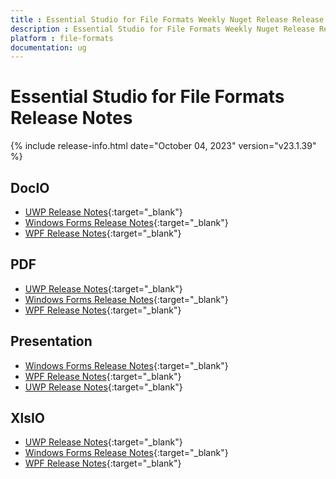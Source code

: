 ```yaml
---
title : Essential Studio for File Formats Weekly Nuget Release Release Notes  
description : Essential Studio for File Formats Weekly Nuget Release Release Notes  
platform : file-formats
documentation: ug
---
```


# Essential Studio for File Formats  Release Notes  

{% include release-info.html date="October 04, 2023" version="v23.1.39" %} 

## DocIO

* [UWP Release Notes](/uwp/release-notes/v23.1.39#docio){:target="_blank"}
* [Windows Forms Release Notes](/windowsforms/release-notes/v23.1.39#docio){:target="_blank"}
* [WPF Release Notes](/wpf/release-notes/v23.1.39#docio){:target="_blank"}


## PDF

* [UWP Release Notes](/uwp/release-notes/v23.1.39#pdf){:target="_blank"}
* [Windows Forms Release Notes](/windowsforms/release-notes/v23.1.39#pdf){:target="_blank"}
* [WPF Release Notes](/wpf/release-notes/v23.1.39#pdf){:target="_blank"}


## Presentation

* [Windows Forms Release Notes](/windowsforms/release-notes/v23.1.39#presentation){:target="_blank"}
* [WPF Release Notes](/wpf/release-notes/v23.1.39#presentation){:target="_blank"}
* [UWP Release Notes](/uwp/release-notes/v23.1.39#presentation){:target="_blank"}


## XlsIO

* [UWP Release Notes](/uwp/release-notes/v23.1.39#xlsio){:target="_blank"}
* [Windows Forms Release Notes](/windowsforms/release-notes/v23.1.39#xlsio){:target="_blank"}
* [WPF Release Notes](/wpf/release-notes/v23.1.39#xlsio){:target="_blank"}